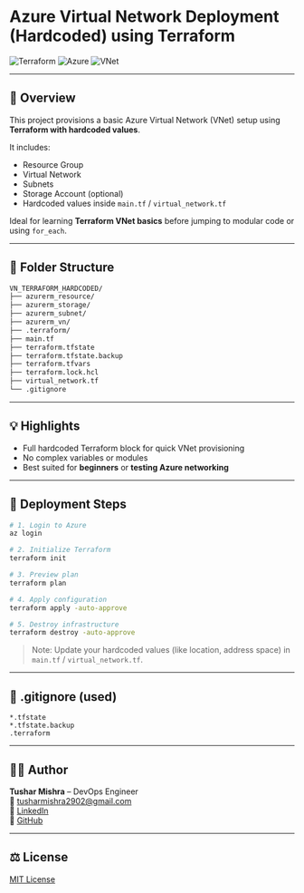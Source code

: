 # Azure Virtual Network Deployment (Hardcoded) using Terraform

![Terraform](https://img.shields.io/badge/Tool-Terraform-5C4EE5?style=for-the-badge&logo=terraform&logoColor=white)
![Azure](https://img.shields.io/badge/Cloud-Azure-0078D4?style=for-the-badge&logo=microsoftazure&logoColor=white)
![VNet](https://img.shields.io/badge/Network-Virtual%20Network-blue?style=for-the-badge&logo=azuredevops&logoColor=white)

---

## 🚀 Overview

This project provisions a basic Azure Virtual Network (VNet) setup using **Terraform with hardcoded values**.

It includes:

- Resource Group  
- Virtual Network  
- Subnets  
- Storage Account (optional)  
- Hardcoded values inside `main.tf` / `virtual_network.tf`

Ideal for learning **Terraform VNet basics** before jumping to modular code or using `for_each`.

---

## 📁 Folder Structure

```bash
VN_TERRAFORM_HARDCODED/
├── azurerm_resource/
├── azurerm_storage/
├── azurerm_subnet/
├── azurerm_vn/
├── .terraform/
├── main.tf
├── terraform.tfstate
├── terraform.tfstate.backup
├── terraform.tfvars
├── terraform.lock.hcl
├── virtual_network.tf
└── .gitignore
```

---

## 💡 Highlights

- Full hardcoded Terraform block for quick VNet provisioning
- No complex variables or modules
- Best suited for **beginners** or **testing Azure networking**

---

## 🧪 Deployment Steps

```bash
# 1. Login to Azure
az login

# 2. Initialize Terraform
terraform init

# 3. Preview plan
terraform plan

# 4. Apply configuration
terraform apply -auto-approve

# 5. Destroy infrastructure
terraform destroy -auto-approve
```

> Note: Update your hardcoded values (like location, address space) in `main.tf` / `virtual_network.tf`.

---

## 📄 .gitignore (used)

```
*.tfstate
*.tfstate.backup
.terraform
```

---

## 👨‍💻 Author

**Tushar Mishra** – DevOps Engineer  
📧 tusharmishra2902@gmail.com  
🔗 [LinkedIn](https://linkedin.com/in/tushar-mishra-02461235a)  
🐙 [GitHub](https://github.com/tushar-2902)

---

## ⚖️ License

[MIT License](https://opensource.org/licenses/MIT)
